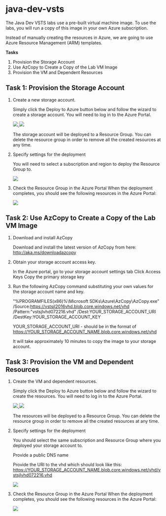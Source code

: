# java-dev-vsts

The Java Dev VSTS labs use a pre-built virtual machine image.  To use the labs, you will run a copy of this image in your own Azure subscription.

Instead of manually creating the resources in Azure, we are going to use Azure Resource Management (ARM) templates.

**Tasks**

1. Provision the Storage Account
2. Use AzCopy to Create a Copy of the Lab VM Image
3. Provision the VM and Dependent Resources


## Task 1: Provision the Storage Account
    
1. Create a new storage account.
    
    Simply click the Deploy to Azure button below and follow the wizard to create a storage account. You will need to log in to the Azure Portal.
                                                                     
	<a href="https://portal.azure.com/#create/Microsoft.Template/uri/https%3A%2F%2Fraw.githubusercontent.com%2Fnwcadence%2Fjava-dev-vsts%2Fmaster%2FJavaDevVSTS-Storage.json" target="_blank">
		<img src="http://azuredeploy.net/deploybutton.png"/>
	</a>
	<a href="http://armviz.io/#/?load=https%3A%2F%2Fraw.githubusercontent.com%2Fnwcadence%2Fjava-dev-vsts%2Fmaster%2FJavaDevVSTS-Storage.json" target="_blank">
		<img src="http://armviz.io/visualizebutton.png"/>
	</a>

    The storage account will be deployed to a Resource Group. You can delete the resource group in order to remove all the created resources at any time.

1. Specify settings for the deployment
    
    You will need to select a subscription and region to deploy the Resource Group to.

    ![](<media/1.jpg>)

1. Check the Resource Group in the Azure Portal
    When the deployment completes, you should see the following resources in the Azure Portal:

    ![](<media/2.jpg>)


## Task 2: Use AzCopy to Create a Copy of the Lab VM Image

1. Download and install AzCopy

	Download and install the latest version of AzCopy from here: http://aka.ms/downloadazcopy

1. Obtain your storage account access key.

	In the Azure portal, go to your storage account settings tab
	Click Access Keys
	Copy the primary storage key

1. Run the following AzCopy command substituting your own values for the storage account name and key.

	"%PROGRAMFILES(x86)%\Microsoft SDKs\Azure\AzCopy\AzCopy.exe" /Source:https://vstsjl2016vhd.blob.core.windows.net/vhd /Pattern:"vstsjlvhd072216.vhd" /Dest:YOUR_STORAGE_ACCOUNT_URI /DestKey:YOUR_STORAGE_ACCOUNT_KEY

	YOUR_STORAGE_ACCOUNT_URI - should be in the format of https://YOUR_STORAGE_ACCOUNT_NAME.blob.core.windows.net/vhd

	It will take approximately 10 minutes to copy the image to your storage account.


## Task 3: Provision the VM and Dependent Resources

1. Create the VM and dependent resources.
    
    Simply click the Deploy to Azure button below and follow the wizard to create the resources. You will need to log in to the Azure Portal.
                                                                     
	<a href="https://portal.azure.com/#create/Microsoft.Template/uri/https%3A%2F%2Fraw.githubusercontent.com%2Fnwcadence%2Fjava-dev-vsts%2Fmaster%2FJavaDevVSTS-VM.json" target="_blank">
		<img src="http://azuredeploy.net/deploybutton.png"/>
	</a>
	<a href="http://armviz.io/#/?load=https%3A%2F%2Fraw.githubusercontent.com%2Fnwcadence%2Fjava-dev-vsts%2Fmaster%2FJavaDevVSTS-VM.json" target="_blank">
		<img src="http://armviz.io/visualizebutton.png"/>
	</a>

    The resources will be deployed to a Resource Group. You can delete the resource group in order to remove all the created resources at any time.

1. Specify settings for the deployment
    
    You should select the same subscription and Resource Group where you deployed your storage account to.

	Provide a public DNS name

	Provide the URI to the vhd which should look like this: https://YOUR_STORAGE_ACCOUNT_NAME.blob.core.windows.net/vhd/vstsjlvhd072216.vhd

    ![](<media/1.jpg>)

1. Check the Resource Group in the Azure Portal
    When the deployment completes, you should see the following resources in the Azure Portal:

    ![](<media/2.jpg>)